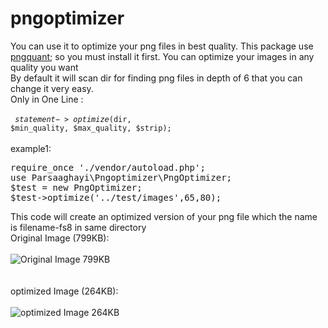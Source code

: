 # pngoptimizer

You can use it to optimize your png files in best quality.
This package use <a href="https://pngquant.org/" target="_blank" rel="noopener noreferrer">pngquant</a>; so you must install it first.
You can optimize your images in any quality you want<br>
By default it will scan dir for finding png files in depth of 6 that you can change it very easy.<br>
Only in One Line :<br><br>
<code>
$statement->optimize($dir, $min_quality, $max_quality, $strip);
</code><br>
<br>example1:<br>
<pre>
require_once './vendor/autoload.php';
use Parsaaghayi\Pngoptimizer\PngOptimizer;
$test = new PngOptimizer;
$test->optimize('../test/images',65,80);
</pre>
This code will create an optimized version of your png file which the name is filename-fs8 in same directory<br>
Original Image (799KB):<br><br>
![Original Image 799KB](https://parsaaghayi.ir/github/pngoptimizer/favpng_pumpkin-cucurbita-vine-clip-art.png "Original Image 799KB")<br><br><br>
optimized Image (264KB):<br><br>
![optimized Image 264KB](https://parsaaghayi.ir/github/pngoptimizer/favpng_pumpkin-cucurbita-vine-clip-art-fs8.png "optimized Image 264KB")<br><br><br>


